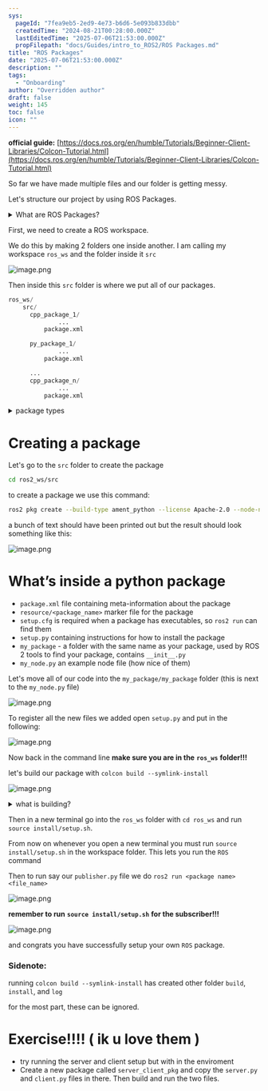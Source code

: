 ```yaml
---
sys:
  pageId: "7fea9eb5-2ed9-4e73-b6d6-5e093b833dbb"
  createdTime: "2024-08-21T00:28:00.000Z"
  lastEditedTime: "2025-07-06T21:53:00.000Z"
  propFilepath: "docs/Guides/intro_to_ROS2/ROS Packages.md"
title: "ROS Packages"
date: "2025-07-06T21:53:00.000Z"
description: ""
tags:
  - "Onboarding"
author: "Overridden author"
draft: false
weight: 145
toc: false
icon: ""
---
```


**official guide:** [https://docs.ros.org/en/humble/Tutorials/Beginner-Client-Libraries/Colcon-Tutorial.html](https://docs.ros.org/en/humble/Tutorials/Beginner-Client-Libraries/Colcon-Tutorial.html)

So far we have made multiple files and our folder is getting messy.

Let's structure our project by using ROS Packages.

<details>
      <summary>What are ROS Packages?</summary>
      ROS Packages are, as the name implies, packages of code that are highly sharable between ROS developers.
  </details>

First, we need to create a ROS workspace.

We do this by making 2 folders one inside another. I am calling my workspace `ros_ws` and the folder inside it `src`

![image.png](https://prod-files-secure.s3.us-west-2.amazonaws.com/d518164a-d88e-44d1-a4ee-3adb3bd8bce0/70706947-fd18-4537-a67b-e12946812d31/image.png?X-Amz-Algorithm=AWS4-HMAC-SHA256&X-Amz-Content-Sha256=UNSIGNED-PAYLOAD&X-Amz-Credential=ASIAZI2LB466UNPN43W7%2F20250725%2Fus-west-2%2Fs3%2Faws4_request&X-Amz-Date=20250725T061459Z&X-Amz-Expires=3600&X-Amz-Security-Token=IQoJb3JpZ2luX2VjEBUaCXVzLXdlc3QtMiJHMEUCIQDMMHTP%2FuAoSvNwFqzn4LKd8EfKiRhxL58jSBFczaWRTQIgZmXom%2BpNIt3q2xyNyNj3cWcfulRPaY5sXLAi4clVYNMq%2FwMIPhAAGgw2Mzc0MjMxODM4MDUiDFuadGF%2FgQfC89quuircA7UavPUosWpXsfKhpAeNlKrJUhmvw9ywfIotNITvvFtM9ZSlRLXYeT4I9yseVJMEjmg3f0Pq6efydZBcDferOnER4nKlc1ZfKhjaSTB4vovWQF3RRfz8g4amYw9RbdLsli3%2BQ%2Fm9HdjP5qI9MSVrxFG8a7A3FTOdu2FiBAlgMxRYZB9Ygwub5VQ8gVDPDX5UBDne%2Bvq4YgjSV6pH%2B%2B7ks8JhhjRn7skfAzZSHqIWTSfnS4XmAKghi8w5Mlsc0VODJFlTD6TPVP5zvanmqJZIjmxakiR90tBFzInCh7BluIY2vu64CsJpUbfJOtMEfKmzoDGlreBJoQc7D22A5blN4yhYl6NvstNjA6f6%2BrSa4nHVxSbocsoaQQ%2BnBb9BAfk0Of33dfvgwl57rM%2BSaxFIXJ3cTWIuaODxeYax6s04YbnGKlG2QOibSMMVeFznpbujz1WmHMYNkEGqbhqpSawI3vWyX0WXguoTT8i%2BZ1RsdPyXKkBOUcI%2FPXqkHy2PM2xpsw2Ki9xjejk7Ei1QiyzsxFosCKOCG11fbYYGbpJ%2FP%2BGnLeOX3dJz9%2FcRjoHKcBVFnyNp6toT85JnLZf3bUAD7slfMj%2BzZJgT5gD%2B3sYuL4ntaiSfq%2Fgn8wpFAT3jMNOcjMQGOqUBs7YYJ5m2JKpStvUnJLN3a99r0TL0Dbmrw%2F1OyPNrK3q5hC%2Fz3tX9RrcbpqHR%2F50PM0KEkwgkCj%2B3M10Rv%2Bb9q5jPDUkl34oAijyjqNQfi4HuPkGKW0mFE8RDvjfGMyDsGAXeQGB5ji0p6bqe8dHHw0eJieqQt1txU9OaIowZUiulzItzHsdqwXSrKuiaKutiOlVjrJUO3SFDs%2F1Xhgn3JllF%2Bb8D&X-Amz-Signature=1d32cfd7b06773363b536167ade5d663ed9d6429eb63d5b6cdfa4741656778c2&X-Amz-SignedHeaders=host&x-amz-checksum-mode=ENABLED&x-id=GetObject)

Then inside this `src` folder is where we put all of our packages.

```python
ros_ws/
    src/
      cpp_package_1/
		      ...
          package.xml

      py_package_1/
		      ...
          package.xml

      ...
      cpp_package_n/
		      ...
          package.xml

```

<details>

<summary>package types</summary>

packages can be either `C++` or python.

the intern file structure is different for each but for this guide we will stick to creating python packages

</details>

# Creating a package

Let's go to the `src` folder to create the package

```bash
cd ros2_ws/src
```

to create a package we use this command:

```bash
ros2 pkg create --build-type ament_python --license Apache-2.0 --node-name my_node my_package
```

a bunch of text should have been printed out but the result should look something like this:

![image.png](https://prod-files-secure.s3.us-west-2.amazonaws.com/d518164a-d88e-44d1-a4ee-3adb3bd8bce0/e6cf1e3f-8512-4a3e-b131-079f800bf3e8/image.png?X-Amz-Algorithm=AWS4-HMAC-SHA256&X-Amz-Content-Sha256=UNSIGNED-PAYLOAD&X-Amz-Credential=ASIAZI2LB466UNPN43W7%2F20250725%2Fus-west-2%2Fs3%2Faws4_request&X-Amz-Date=20250725T061459Z&X-Amz-Expires=3600&X-Amz-Security-Token=IQoJb3JpZ2luX2VjEBUaCXVzLXdlc3QtMiJHMEUCIQDMMHTP%2FuAoSvNwFqzn4LKd8EfKiRhxL58jSBFczaWRTQIgZmXom%2BpNIt3q2xyNyNj3cWcfulRPaY5sXLAi4clVYNMq%2FwMIPhAAGgw2Mzc0MjMxODM4MDUiDFuadGF%2FgQfC89quuircA7UavPUosWpXsfKhpAeNlKrJUhmvw9ywfIotNITvvFtM9ZSlRLXYeT4I9yseVJMEjmg3f0Pq6efydZBcDferOnER4nKlc1ZfKhjaSTB4vovWQF3RRfz8g4amYw9RbdLsli3%2BQ%2Fm9HdjP5qI9MSVrxFG8a7A3FTOdu2FiBAlgMxRYZB9Ygwub5VQ8gVDPDX5UBDne%2Bvq4YgjSV6pH%2B%2B7ks8JhhjRn7skfAzZSHqIWTSfnS4XmAKghi8w5Mlsc0VODJFlTD6TPVP5zvanmqJZIjmxakiR90tBFzInCh7BluIY2vu64CsJpUbfJOtMEfKmzoDGlreBJoQc7D22A5blN4yhYl6NvstNjA6f6%2BrSa4nHVxSbocsoaQQ%2BnBb9BAfk0Of33dfvgwl57rM%2BSaxFIXJ3cTWIuaODxeYax6s04YbnGKlG2QOibSMMVeFznpbujz1WmHMYNkEGqbhqpSawI3vWyX0WXguoTT8i%2BZ1RsdPyXKkBOUcI%2FPXqkHy2PM2xpsw2Ki9xjejk7Ei1QiyzsxFosCKOCG11fbYYGbpJ%2FP%2BGnLeOX3dJz9%2FcRjoHKcBVFnyNp6toT85JnLZf3bUAD7slfMj%2BzZJgT5gD%2B3sYuL4ntaiSfq%2Fgn8wpFAT3jMNOcjMQGOqUBs7YYJ5m2JKpStvUnJLN3a99r0TL0Dbmrw%2F1OyPNrK3q5hC%2Fz3tX9RrcbpqHR%2F50PM0KEkwgkCj%2B3M10Rv%2Bb9q5jPDUkl34oAijyjqNQfi4HuPkGKW0mFE8RDvjfGMyDsGAXeQGB5ji0p6bqe8dHHw0eJieqQt1txU9OaIowZUiulzItzHsdqwXSrKuiaKutiOlVjrJUO3SFDs%2F1Xhgn3JllF%2Bb8D&X-Amz-Signature=ae396b0076ebc35ddd252970bf1b6118b1f165fbb0a8fafb7a72cc7ad81d3a97&X-Amz-SignedHeaders=host&x-amz-checksum-mode=ENABLED&x-id=GetObject)

# What’s inside a python package

- `package.xml` file containing meta-information about the package
- `resource/<package_name>` marker file for the package
- `setup.cfg` is required when a package has executables, so `ros2 run` can find them
- `setup.py` containing instructions for how to install the package
- `my_package` - a folder with the same name as your package, used by ROS 2 tools to find your package, contains `__init__.py`
- `my_node.py` an example node file (how nice of them)

Let's move all of our code into the `my_package/my_package` folder (this is next to the `my_node.py` file)

![image.png](https://prod-files-secure.s3.us-west-2.amazonaws.com/d518164a-d88e-44d1-a4ee-3adb3bd8bce0/9ce58f11-0da9-4d3e-b86d-506a9685d378/image.png?X-Amz-Algorithm=AWS4-HMAC-SHA256&X-Amz-Content-Sha256=UNSIGNED-PAYLOAD&X-Amz-Credential=ASIAZI2LB466UNPN43W7%2F20250725%2Fus-west-2%2Fs3%2Faws4_request&X-Amz-Date=20250725T061459Z&X-Amz-Expires=3600&X-Amz-Security-Token=IQoJb3JpZ2luX2VjEBUaCXVzLXdlc3QtMiJHMEUCIQDMMHTP%2FuAoSvNwFqzn4LKd8EfKiRhxL58jSBFczaWRTQIgZmXom%2BpNIt3q2xyNyNj3cWcfulRPaY5sXLAi4clVYNMq%2FwMIPhAAGgw2Mzc0MjMxODM4MDUiDFuadGF%2FgQfC89quuircA7UavPUosWpXsfKhpAeNlKrJUhmvw9ywfIotNITvvFtM9ZSlRLXYeT4I9yseVJMEjmg3f0Pq6efydZBcDferOnER4nKlc1ZfKhjaSTB4vovWQF3RRfz8g4amYw9RbdLsli3%2BQ%2Fm9HdjP5qI9MSVrxFG8a7A3FTOdu2FiBAlgMxRYZB9Ygwub5VQ8gVDPDX5UBDne%2Bvq4YgjSV6pH%2B%2B7ks8JhhjRn7skfAzZSHqIWTSfnS4XmAKghi8w5Mlsc0VODJFlTD6TPVP5zvanmqJZIjmxakiR90tBFzInCh7BluIY2vu64CsJpUbfJOtMEfKmzoDGlreBJoQc7D22A5blN4yhYl6NvstNjA6f6%2BrSa4nHVxSbocsoaQQ%2BnBb9BAfk0Of33dfvgwl57rM%2BSaxFIXJ3cTWIuaODxeYax6s04YbnGKlG2QOibSMMVeFznpbujz1WmHMYNkEGqbhqpSawI3vWyX0WXguoTT8i%2BZ1RsdPyXKkBOUcI%2FPXqkHy2PM2xpsw2Ki9xjejk7Ei1QiyzsxFosCKOCG11fbYYGbpJ%2FP%2BGnLeOX3dJz9%2FcRjoHKcBVFnyNp6toT85JnLZf3bUAD7slfMj%2BzZJgT5gD%2B3sYuL4ntaiSfq%2Fgn8wpFAT3jMNOcjMQGOqUBs7YYJ5m2JKpStvUnJLN3a99r0TL0Dbmrw%2F1OyPNrK3q5hC%2Fz3tX9RrcbpqHR%2F50PM0KEkwgkCj%2B3M10Rv%2Bb9q5jPDUkl34oAijyjqNQfi4HuPkGKW0mFE8RDvjfGMyDsGAXeQGB5ji0p6bqe8dHHw0eJieqQt1txU9OaIowZUiulzItzHsdqwXSrKuiaKutiOlVjrJUO3SFDs%2F1Xhgn3JllF%2Bb8D&X-Amz-Signature=dcc890e158bab30cf0d804748cf9e9cf4161c033116ef1ac2f16d7bf73f8558e&X-Amz-SignedHeaders=host&x-amz-checksum-mode=ENABLED&x-id=GetObject)

To register all the new files we added open `setup.py` and put in the following:

![image.png](https://prod-files-secure.s3.us-west-2.amazonaws.com/d518164a-d88e-44d1-a4ee-3adb3bd8bce0/1cd7c262-4cae-4496-9d75-c178537d24a2/image.png?X-Amz-Algorithm=AWS4-HMAC-SHA256&X-Amz-Content-Sha256=UNSIGNED-PAYLOAD&X-Amz-Credential=ASIAZI2LB466UNPN43W7%2F20250725%2Fus-west-2%2Fs3%2Faws4_request&X-Amz-Date=20250725T061459Z&X-Amz-Expires=3600&X-Amz-Security-Token=IQoJb3JpZ2luX2VjEBUaCXVzLXdlc3QtMiJHMEUCIQDMMHTP%2FuAoSvNwFqzn4LKd8EfKiRhxL58jSBFczaWRTQIgZmXom%2BpNIt3q2xyNyNj3cWcfulRPaY5sXLAi4clVYNMq%2FwMIPhAAGgw2Mzc0MjMxODM4MDUiDFuadGF%2FgQfC89quuircA7UavPUosWpXsfKhpAeNlKrJUhmvw9ywfIotNITvvFtM9ZSlRLXYeT4I9yseVJMEjmg3f0Pq6efydZBcDferOnER4nKlc1ZfKhjaSTB4vovWQF3RRfz8g4amYw9RbdLsli3%2BQ%2Fm9HdjP5qI9MSVrxFG8a7A3FTOdu2FiBAlgMxRYZB9Ygwub5VQ8gVDPDX5UBDne%2Bvq4YgjSV6pH%2B%2B7ks8JhhjRn7skfAzZSHqIWTSfnS4XmAKghi8w5Mlsc0VODJFlTD6TPVP5zvanmqJZIjmxakiR90tBFzInCh7BluIY2vu64CsJpUbfJOtMEfKmzoDGlreBJoQc7D22A5blN4yhYl6NvstNjA6f6%2BrSa4nHVxSbocsoaQQ%2BnBb9BAfk0Of33dfvgwl57rM%2BSaxFIXJ3cTWIuaODxeYax6s04YbnGKlG2QOibSMMVeFznpbujz1WmHMYNkEGqbhqpSawI3vWyX0WXguoTT8i%2BZ1RsdPyXKkBOUcI%2FPXqkHy2PM2xpsw2Ki9xjejk7Ei1QiyzsxFosCKOCG11fbYYGbpJ%2FP%2BGnLeOX3dJz9%2FcRjoHKcBVFnyNp6toT85JnLZf3bUAD7slfMj%2BzZJgT5gD%2B3sYuL4ntaiSfq%2Fgn8wpFAT3jMNOcjMQGOqUBs7YYJ5m2JKpStvUnJLN3a99r0TL0Dbmrw%2F1OyPNrK3q5hC%2Fz3tX9RrcbpqHR%2F50PM0KEkwgkCj%2B3M10Rv%2Bb9q5jPDUkl34oAijyjqNQfi4HuPkGKW0mFE8RDvjfGMyDsGAXeQGB5ji0p6bqe8dHHw0eJieqQt1txU9OaIowZUiulzItzHsdqwXSrKuiaKutiOlVjrJUO3SFDs%2F1Xhgn3JllF%2Bb8D&X-Amz-Signature=941deb0bcd143ab9e3937ff010a32288c10160343f66e23a1dc6c06e6f2cb11e&X-Amz-SignedHeaders=host&x-amz-checksum-mode=ENABLED&x-id=GetObject)

Now back in the command line **make sure you are in the** **`ros_ws`** **folder!!!**

let's build our package with `colcon build --symlink-install`

![image.png](https://prod-files-secure.s3.us-west-2.amazonaws.com/d518164a-d88e-44d1-a4ee-3adb3bd8bce0/2f2a0d27-b173-48fd-b189-5f5c0ce65619/image.png?X-Amz-Algorithm=AWS4-HMAC-SHA256&X-Amz-Content-Sha256=UNSIGNED-PAYLOAD&X-Amz-Credential=ASIAZI2LB466UNPN43W7%2F20250725%2Fus-west-2%2Fs3%2Faws4_request&X-Amz-Date=20250725T061459Z&X-Amz-Expires=3600&X-Amz-Security-Token=IQoJb3JpZ2luX2VjEBUaCXVzLXdlc3QtMiJHMEUCIQDMMHTP%2FuAoSvNwFqzn4LKd8EfKiRhxL58jSBFczaWRTQIgZmXom%2BpNIt3q2xyNyNj3cWcfulRPaY5sXLAi4clVYNMq%2FwMIPhAAGgw2Mzc0MjMxODM4MDUiDFuadGF%2FgQfC89quuircA7UavPUosWpXsfKhpAeNlKrJUhmvw9ywfIotNITvvFtM9ZSlRLXYeT4I9yseVJMEjmg3f0Pq6efydZBcDferOnER4nKlc1ZfKhjaSTB4vovWQF3RRfz8g4amYw9RbdLsli3%2BQ%2Fm9HdjP5qI9MSVrxFG8a7A3FTOdu2FiBAlgMxRYZB9Ygwub5VQ8gVDPDX5UBDne%2Bvq4YgjSV6pH%2B%2B7ks8JhhjRn7skfAzZSHqIWTSfnS4XmAKghi8w5Mlsc0VODJFlTD6TPVP5zvanmqJZIjmxakiR90tBFzInCh7BluIY2vu64CsJpUbfJOtMEfKmzoDGlreBJoQc7D22A5blN4yhYl6NvstNjA6f6%2BrSa4nHVxSbocsoaQQ%2BnBb9BAfk0Of33dfvgwl57rM%2BSaxFIXJ3cTWIuaODxeYax6s04YbnGKlG2QOibSMMVeFznpbujz1WmHMYNkEGqbhqpSawI3vWyX0WXguoTT8i%2BZ1RsdPyXKkBOUcI%2FPXqkHy2PM2xpsw2Ki9xjejk7Ei1QiyzsxFosCKOCG11fbYYGbpJ%2FP%2BGnLeOX3dJz9%2FcRjoHKcBVFnyNp6toT85JnLZf3bUAD7slfMj%2BzZJgT5gD%2B3sYuL4ntaiSfq%2Fgn8wpFAT3jMNOcjMQGOqUBs7YYJ5m2JKpStvUnJLN3a99r0TL0Dbmrw%2F1OyPNrK3q5hC%2Fz3tX9RrcbpqHR%2F50PM0KEkwgkCj%2B3M10Rv%2Bb9q5jPDUkl34oAijyjqNQfi4HuPkGKW0mFE8RDvjfGMyDsGAXeQGB5ji0p6bqe8dHHw0eJieqQt1txU9OaIowZUiulzItzHsdqwXSrKuiaKutiOlVjrJUO3SFDs%2F1Xhgn3JllF%2Bb8D&X-Amz-Signature=d074ee2b00376f71988bb142d26263e00a72ff210b57b71b47878c0cbdae3708&X-Amz-SignedHeaders=host&x-amz-checksum-mode=ENABLED&x-id=GetObject)

<details>

<summary>what is building?</summary>

if you are a CS major at Rose-Hulman you will learn the answer to this in CSSE132

but TLDR; is it combines all the code files into one program that can be run easily 

</details>

Then in a new terminal go into the `ros_ws` folder with `cd ros_ws` and run `source install/setup.sh`. 

From now on whenever you open a new terminal you must run `source install/setup.sh` in the workspace folder. This lets you run the `ROS` command

Then to run say our `publisher.py` file we do `ros2 run <package name> <file_name>`

![image.png](https://prod-files-secure.s3.us-west-2.amazonaws.com/d518164a-d88e-44d1-a4ee-3adb3bd8bce0/4f4b1219-3a44-4632-aa0a-ce3471699f59/image.png?X-Amz-Algorithm=AWS4-HMAC-SHA256&X-Amz-Content-Sha256=UNSIGNED-PAYLOAD&X-Amz-Credential=ASIAZI2LB466UNPN43W7%2F20250725%2Fus-west-2%2Fs3%2Faws4_request&X-Amz-Date=20250725T061459Z&X-Amz-Expires=3600&X-Amz-Security-Token=IQoJb3JpZ2luX2VjEBUaCXVzLXdlc3QtMiJHMEUCIQDMMHTP%2FuAoSvNwFqzn4LKd8EfKiRhxL58jSBFczaWRTQIgZmXom%2BpNIt3q2xyNyNj3cWcfulRPaY5sXLAi4clVYNMq%2FwMIPhAAGgw2Mzc0MjMxODM4MDUiDFuadGF%2FgQfC89quuircA7UavPUosWpXsfKhpAeNlKrJUhmvw9ywfIotNITvvFtM9ZSlRLXYeT4I9yseVJMEjmg3f0Pq6efydZBcDferOnER4nKlc1ZfKhjaSTB4vovWQF3RRfz8g4amYw9RbdLsli3%2BQ%2Fm9HdjP5qI9MSVrxFG8a7A3FTOdu2FiBAlgMxRYZB9Ygwub5VQ8gVDPDX5UBDne%2Bvq4YgjSV6pH%2B%2B7ks8JhhjRn7skfAzZSHqIWTSfnS4XmAKghi8w5Mlsc0VODJFlTD6TPVP5zvanmqJZIjmxakiR90tBFzInCh7BluIY2vu64CsJpUbfJOtMEfKmzoDGlreBJoQc7D22A5blN4yhYl6NvstNjA6f6%2BrSa4nHVxSbocsoaQQ%2BnBb9BAfk0Of33dfvgwl57rM%2BSaxFIXJ3cTWIuaODxeYax6s04YbnGKlG2QOibSMMVeFznpbujz1WmHMYNkEGqbhqpSawI3vWyX0WXguoTT8i%2BZ1RsdPyXKkBOUcI%2FPXqkHy2PM2xpsw2Ki9xjejk7Ei1QiyzsxFosCKOCG11fbYYGbpJ%2FP%2BGnLeOX3dJz9%2FcRjoHKcBVFnyNp6toT85JnLZf3bUAD7slfMj%2BzZJgT5gD%2B3sYuL4ntaiSfq%2Fgn8wpFAT3jMNOcjMQGOqUBs7YYJ5m2JKpStvUnJLN3a99r0TL0Dbmrw%2F1OyPNrK3q5hC%2Fz3tX9RrcbpqHR%2F50PM0KEkwgkCj%2B3M10Rv%2Bb9q5jPDUkl34oAijyjqNQfi4HuPkGKW0mFE8RDvjfGMyDsGAXeQGB5ji0p6bqe8dHHw0eJieqQt1txU9OaIowZUiulzItzHsdqwXSrKuiaKutiOlVjrJUO3SFDs%2F1Xhgn3JllF%2Bb8D&X-Amz-Signature=5828ab9b4e1b211066e92a001a4f33a8a471904dd71cf122f256fdf2b513a661&X-Amz-SignedHeaders=host&x-amz-checksum-mode=ENABLED&x-id=GetObject)

**remember to run** **`source install/setup.sh`** **for the subscriber!!!**

![image.png](https://prod-files-secure.s3.us-west-2.amazonaws.com/d518164a-d88e-44d1-a4ee-3adb3bd8bce0/02121119-dad4-49ec-8356-c956108b4243/image.png?X-Amz-Algorithm=AWS4-HMAC-SHA256&X-Amz-Content-Sha256=UNSIGNED-PAYLOAD&X-Amz-Credential=ASIAZI2LB466UNPN43W7%2F20250725%2Fus-west-2%2Fs3%2Faws4_request&X-Amz-Date=20250725T061459Z&X-Amz-Expires=3600&X-Amz-Security-Token=IQoJb3JpZ2luX2VjEBUaCXVzLXdlc3QtMiJHMEUCIQDMMHTP%2FuAoSvNwFqzn4LKd8EfKiRhxL58jSBFczaWRTQIgZmXom%2BpNIt3q2xyNyNj3cWcfulRPaY5sXLAi4clVYNMq%2FwMIPhAAGgw2Mzc0MjMxODM4MDUiDFuadGF%2FgQfC89quuircA7UavPUosWpXsfKhpAeNlKrJUhmvw9ywfIotNITvvFtM9ZSlRLXYeT4I9yseVJMEjmg3f0Pq6efydZBcDferOnER4nKlc1ZfKhjaSTB4vovWQF3RRfz8g4amYw9RbdLsli3%2BQ%2Fm9HdjP5qI9MSVrxFG8a7A3FTOdu2FiBAlgMxRYZB9Ygwub5VQ8gVDPDX5UBDne%2Bvq4YgjSV6pH%2B%2B7ks8JhhjRn7skfAzZSHqIWTSfnS4XmAKghi8w5Mlsc0VODJFlTD6TPVP5zvanmqJZIjmxakiR90tBFzInCh7BluIY2vu64CsJpUbfJOtMEfKmzoDGlreBJoQc7D22A5blN4yhYl6NvstNjA6f6%2BrSa4nHVxSbocsoaQQ%2BnBb9BAfk0Of33dfvgwl57rM%2BSaxFIXJ3cTWIuaODxeYax6s04YbnGKlG2QOibSMMVeFznpbujz1WmHMYNkEGqbhqpSawI3vWyX0WXguoTT8i%2BZ1RsdPyXKkBOUcI%2FPXqkHy2PM2xpsw2Ki9xjejk7Ei1QiyzsxFosCKOCG11fbYYGbpJ%2FP%2BGnLeOX3dJz9%2FcRjoHKcBVFnyNp6toT85JnLZf3bUAD7slfMj%2BzZJgT5gD%2B3sYuL4ntaiSfq%2Fgn8wpFAT3jMNOcjMQGOqUBs7YYJ5m2JKpStvUnJLN3a99r0TL0Dbmrw%2F1OyPNrK3q5hC%2Fz3tX9RrcbpqHR%2F50PM0KEkwgkCj%2B3M10Rv%2Bb9q5jPDUkl34oAijyjqNQfi4HuPkGKW0mFE8RDvjfGMyDsGAXeQGB5ji0p6bqe8dHHw0eJieqQt1txU9OaIowZUiulzItzHsdqwXSrKuiaKutiOlVjrJUO3SFDs%2F1Xhgn3JllF%2Bb8D&X-Amz-Signature=2c6e474b7025108aedf6f475ffe4d71f783177fb72674db1ef4766f159e0a40c&X-Amz-SignedHeaders=host&x-amz-checksum-mode=ENABLED&x-id=GetObject)

and congrats you have successfully setup your own `ROS` package.

### Sidenote:

running `colcon build --symlink-install` has created other folder `build`, `install`, and `log`

for the most part, these can be ignored.

# Exercise!!!! ( ik u love them )

- try running the server and client setup but with in the enviroment
- Create a new package called `server_client_pkg` and copy the `server.py` and `client.py` files in there. Then build and run the two files.
